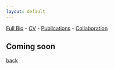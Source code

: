 ```yaml
---
layout: default
---
```

[Full Bio](./bio.html) - [CV](https://github.com/kellinpelrine/kellinpelrine.github.io/raw/master/assets/KPelrine%20CV.pdf) - [Publications](./publications.html) - [Collaboration](./coming-soon.html)

## Coming soon

[back](./)
